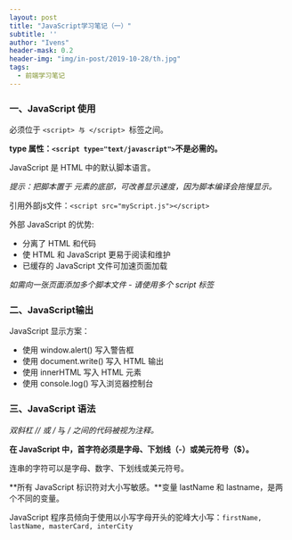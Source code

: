 ```yaml
---
layout: post
title: "JavaScript学习笔记（一）"
subtitle: ''
author: "Ivens"
header-mask: 0.2
header-img: "img/in-post/2019-10-28/th.jpg"
tags:
  - 前端学习笔记
---
```


### 一、JavaScript 使用
必须位于 `<script> 与 </script> `标签之间。

**type 属性：`<script type="text/javascript">`不是必需的。**

JavaScript 是 HTML 中的默认脚本语言。

*提示：把脚本置于 <body> 元素的底部，可改善显示速度，因为脚本编译会拖慢显示。*

引用外部js文件：`<script src="myScript.js"></script>`

外部 JavaScript 的优势:
- 分离了 HTML 和代码
- 使 HTML 和 JavaScript 更易于阅读和维护
- 已缓存的 JavaScript 文件可加速页面加载

*如需向一张页面添加多个脚本文件 - 请使用多个 script 标签*

### 二、JavaScript输出
JavaScript 显示方案：
- 使用 window.alert() 写入警告框
- 使用 document.write() 写入 HTML 输出
- 使用 innerHTML 写入 HTML 元素
- 使用 console.log() 写入浏览器控制台

### 三、JavaScript 语法

*双斜杠 // 或 /* 与 */ 之间的代码被视为注释。*

**在 JavaScript 中，首字符必须是字母、下划线（-）或美元符号（$）。**

连串的字符可以是字母、数字、下划线或美元符号。

**所有 JavaScript 标识符对大小写敏感。**变量 lastName 和 lastname，是两个不同的变量。

JavaScript 程序员倾向于使用以小写字母开头的驼峰大小写：`firstName, lastName, masterCard, interCity`

